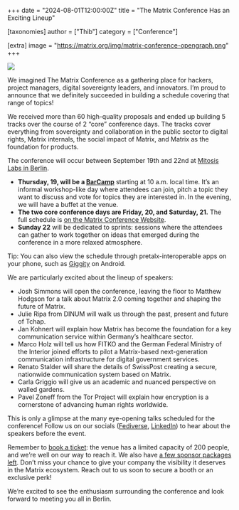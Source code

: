 +++
date = "2024-08-01T12:00:00Z"
title = "The Matrix Conference Has an Exciting Lineup"

[taxonomies]
author = ["Thib"]
category = ["Conference"]

[extra]
image = "https://matrix.org/img/matrix-conference-opengraph.png"
+++

<!-- markdownlint-disable-next-line no-alt-text -->
![](/img/matrix-conference-opengraph.png)

We imagined The Matrix Conference as a gathering place for hackers, project managers, digital sovereignty leaders, and innovators. I’m proud to announce that we definitely succeeded in building a schedule covering that range of topics!

We received more than 60 high-quality proposals and ended up building 5 tracks over the course of 2 “core” conference days. The tracks cover everything from sovereignty and collaboration in the public sector to digital rights, Matrix internals, the social impact of Matrix, and Matrix as the foundation for products.

<!-- more -->

The conference will occur between September 19th and 22nd at [Mitosis Labs in Berlin](https://2024.matrix.org/attend/#getting-there).

- **Thursday, 19, will be a [BarCamp](https://en.wikipedia.org/wiki/BarCamp)** starting at 10 a.m. local time. It’s an informal workshop-like day where attendees can join, pitch a topic they want to discuss and vote for topics they are interested in. In the evening, we will have a buffet at the venue.
- **The two core conference days are Friday, 20, and Saturday, 21.** The full schedule is [on the Matrix Conference Website](https://2024.matrix.org/schedule/).
- **Sunday 22** will be dedicated to sprints: sessions where the attendees can gather to work together on ideas that emerged during the conference in a more relaxed atmosphere.

Tip: You can also view the schedule through pretalx-interoperable apps on your phone, such as [Giggity](https://ggt.gaa.st/#url=https://cfp.matrix.org/matrixconf2024/schedule/export/schedule.xml) on Android.

We are particularly excited about the lineup of speakers:

- Josh Simmons will open the conference, leaving the floor to Matthew Hodgson for a talk about Matrix 2.0 coming together and shaping the future of Matrix.
- Julie Ripa from DINUM will walk us through the past, present and future of Tchap.
- Jan Kohnert will explain how Matrix has become the foundation for a key communication service within Germany’s healthcare sector.
- Marco Holz will tell us how FITKO and the German Federal Ministry of the Interior joined efforts to pilot a Matrix-based next-generation communication infrastructure for digital government services.
- Renato Stalder will share the details of SwissPost creating a secure, nationwide communication system based on Matrix.
- Carla Griggio will give us an academic and nuanced perspective on walled gardens.
- Pavel Zoneff from the Tor Project will explain how encryption is a cornerstone of advancing human rights worldwide.

This is only a glimpse at the many eye-opening talks scheduled for the conference! Follow us on our socials ([Fediverse](https://mastodon.matrix.org/deck/@matrix), [LinkedIn](https://www.linkedin.com/company/matrix-org)) to hear about the speakers before the event.

Remember to [book a ticket](https://2024.matrix.org/register/): the venue has a limited capacity of 200 people, and we’re well on our way to reach it. We also have [a few sponsor packages left](https://2024.matrix.org/sponsor/). Don’t miss your chance to give your company the visibility it deserves in the Matrix ecosystem. Reach out to us soon to secure a booth or an exclusive perk!

We’re excited to see the enthusiasm surrounding the conference and look forward to meeting you all in Berlin.
